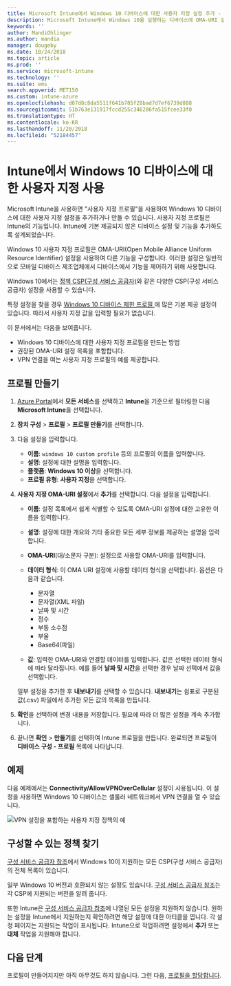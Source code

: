 ```yaml
---
title: Microsoft Intune에서 Windows 10 디바이스에 대한 사용자 지정 설정 추가 - Azure | Microsoft Docs
description: Microsoft Intune에서 Windows 10을 실행하는 디바이스에 OMA-URI 설정을 사용하려면 사용자 지정 프로필을 추가하거나 만듭니다. 사용자 지정 프로필을 사용하여 사용자 지정 설정을 추가합니다.
keywords: ''
author: MandiOhlinger
ms.author: mandia
manager: dougeby
ms.date: 10/24/2018
ms.topic: article
ms.prod: ''
ms.service: microsoft-intune
ms.technology: ''
ms.suite: ems
search.appverid: MET150
ms.custom: intune-azure
ms.openlocfilehash: d87d8c8da5511f641b785f28bad7d7ef6739d888
ms.sourcegitcommit: 51b763e131917fccd255c346286fa515fcee33f0
ms.translationtype: HT
ms.contentlocale: ko-KR
ms.lasthandoff: 11/20/2018
ms.locfileid: "52184457"
---
```

# <a name="use-custom-settings-for-windows-10-devices-in-intune"></a>Intune에서 Windows 10 디바이스에 대한 사용자 지정 사용

Microsoft Intune을 사용하면 "사용자 지정 프로필"을 사용하여 Windows 10 디바이스에 대한 사용자 지정 설정을 추가하거나 만들 수 있습니다. 사용자 지정 프로필은 Intune의 기능입니다. Intune에 기본 제공되지 않은 디바이스 설정 및 기능을 추가하도록 설계되었습니다.

Windows 10 사용자 지정 프로필은 OMA-URI(Open Mobile Alliance Uniform Resource Identifier) 설정을 사용하여 다른 기능을 구성합니다. 이러한 설정은 일반적으로 모바일 디바이스 제조업체에서 디바이스에서 기능을 제어하기 위해 사용합니다. 

Windows 10에서는 [정책 CSP(구성 서비스 공급자)](https://technet.microsoft.com/itpro/windows/manage/how-it-pros-can-use-configuration-service-providers)와 같은 다양한 CSP(구성 서비스 공급자) 설정을 사용할 수 있습니다.

특정 설정을 찾을 경우 [Windows 10 디바이스 제한 프로필 ](device-restrictions-windows-10.md)에 많은 기본 제공 설정이 있습니다. 따라서 사용자 지정 값을 입력할 필요가 없습니다.

이 문서에서는 다음을 보여줍니다.

- Windows 10 디바이스에 대한 사용자 지정 프로필을 만드는 방법
- 권장된 OMA-URI 설정 목록을 포함합니다.
- VPN 연결을 여는 사용자 지정 프로필의 예를 제공합니다.

## <a name="create-the-profile"></a>프로필 만들기

1. [Azure Portal](https://portal.azure.com)에서 **모든 서비스**를 선택하고 **Intune**을 기준으로 필터링한 다음 **Microsoft Intune**을 선택합니다.
2. **장치 구성** > **프로필** > **프로필 만들기**를 선택합니다.
3. 다음 설정을 입력합니다.

    - **이름**: `windows 10 custom profile` 등의 프로필의 이름을 입력합니다.
    - **설명**: 설정에 대한 설명을 입력합니다.
    - **플랫폼**: **Windows 10 이상**을 선택합니다.
    - **프로필 유형**: **사용자 지정**을 선택합니다.

4. **사용자 지정 OMA-URI 설정**에서 **추가**를 선택합니다. 다음 설정을 입력합니다.

    - **이름**: 설정 목록에서 쉽게 식별할 수 있도록 OMA-URI 설정에 대한 고유한 이름을 입력합니다.
    - **설명**: 설정에 대한 개요와 기타 중요한 모든 세부 정보를 제공하는 설명을 입력합니다.
    - **OMA-URI**(대/소문자 구분): 설정으로 사용할 OMA-URI를 입력합니다.
    - **데이터 형식**: 이 OMA URI 설정에 사용할 데이터 형식을 선택합니다. 옵션은 다음과 같습니다.

        - 문자열
        - 문자열(XML 파일)
        - 날짜 및 시간
        - 정수
        - 부동 소수점
        - 부울
        - Base64(파일)

    - **값**: 입력한 OMA-URI와 연결할 데이터를 입력합니다. 값은 선택한 데이터 형식에 따라 달라집니다. 예를 들어 **날짜 및 시간**을 선택한 경우 날짜 선택에서 값을 선택합니다.

    일부 설정을 추가한 후 **내보내기**를 선택할 수 있습니다. **내보내기**는 쉼표로 구분된 값(.csv) 파일에서 추가한 모든 값의 목록을 만듭니다.

5. **확인**을 선택하여 변경 내용을 저장합니다. 필요에 따라 더 많은 설정을 계속 추가합니다.
6. 끝나면 **확인** > **만들기**를 선택하여 Intune 프로필을 만듭니다. 완료되면 프로필이 **디바이스 구성 - 프로필** 목록에 나타납니다.

## <a name="example"></a>예제

다음 예제에서는 **Connectivity/AllowVPNOverCellular** 설정이 사용됩니다. 이 설정을 사용하면 Windows 10 디바이스는 셀룰러 네트워크에서 VPN 연결을 열 수 있습니다.

![VPN 설정을 포함하는 사용자 지정 정책의 예](./media/custom-policy-example.png)

## <a name="find-the-policies-you-can-configure"></a>구성할 수 있는 정책 찾기

[구성 서비스 공급자 참조](https://msdn.microsoft.com/windows/hardware/commercialize/customize/mdm/configuration-service-provider-reference)에서 Windows 10이 지원하는 모든 CSP(구성 서비스 공급자)의 전체 목록이 있습니다.

일부 Windows 10 버전과 호환되지 않는 설정도 있습니다. [구성 서비스 공급자 참조](https://msdn.microsoft.com/windows/hardware/commercialize/customize/mdm/configuration-service-provider-reference)는 각 CSP에 지원되는 버전을 알려 줍니다.

또한 Intune은 [구성 서비스 공급자 참조](https://msdn.microsoft.com/windows/hardware/commercialize/customize/mdm/configuration-service-provider-reference)에 나열된 모든 설정을 지원하지 않습니다. 원하는 설정을 Intune에서 지원하는지 확인하려면 해당 설정에 대한 아티클을 엽니다. 각 설정 페이지는 지원되는 작업이 표시됩니다. Intune으로 작업하려면 설정에서 **추가** 또는 **대체** 작업을 지원해야 합니다.

## <a name="next-steps"></a>다음 단계

프로필이 만들어지지만 아직 아무것도 하지 않습니다. 그런 다음, [프로필을 할당합니다](device-profile-assign.md).
